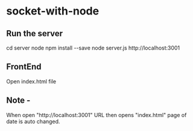 # socket-with-node

## Run the server
cd server
node npm install --save
node server.js
http://localhost:3001

## FrontEnd
Open index.html file

## Note - 
When open "http://localhost:3001" URL then opens "index.html" page of date is auto changed.
